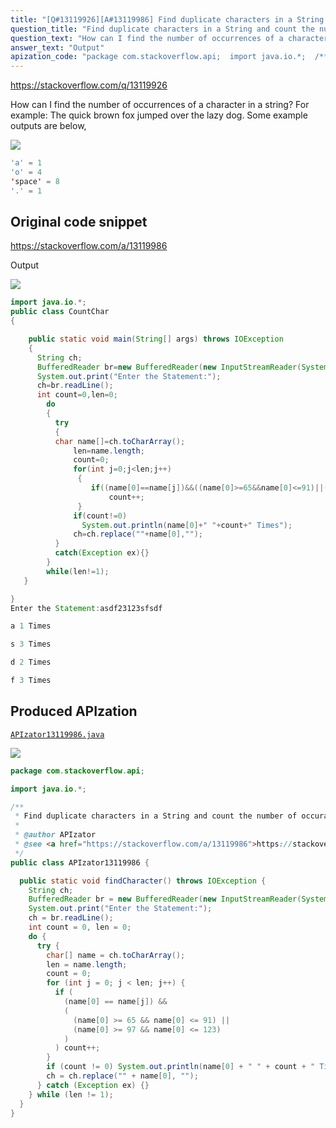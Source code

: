 ```yaml
---
title: "[Q#13119926][A#13119986] Find duplicate characters in a String and count the number of occurances using Java"
question_title: "Find duplicate characters in a String and count the number of occurances using Java"
question_text: "How can I find the number of occurrences of a character in a string? For example: The quick brown fox jumped over the lazy dog. Some example outputs are below,"
answer_text: "Output"
apization_code: "package com.stackoverflow.api;  import java.io.*;  /**  * Find duplicate characters in a String and count the number of occurances using Java  *  * @author APIzator  * @see <a href=\"https://stackoverflow.com/a/13119986\">https://stackoverflow.com/a/13119986</a>  */ public class APIzator13119986 {    public static void findCharacter() throws IOException {     String ch;     BufferedReader br = new BufferedReader(new InputStreamReader(System.in));     System.out.print(\"Enter the Statement:\");     ch = br.readLine();     int count = 0, len = 0;     do {       try {         char[] name = ch.toCharArray();         len = name.length;         count = 0;         for (int j = 0; j < len; j++) {           if (             (name[0] == name[j]) &&             (               (name[0] >= 65 && name[0] <= 91) ||               (name[0] >= 97 && name[0] <= 123)             )           ) count++;         }         if (count != 0) System.out.println(name[0] + \" \" + count + \" Times\");         ch = ch.replace(\"\" + name[0], \"\");       } catch (Exception ex) {}     } while (len != 1);   } }"
---
```


https://stackoverflow.com/q/13119926

How can I find the number of occurrences of a character in a string?
For example: The quick brown fox jumped over the lazy dog.
Some example outputs are below,


<div class="code-logo"><img src="/stackoverflow.png" /></div>

```java
'a' = 1
'o' = 4
'space' = 8
'.' = 1
```


## Original code snippet

https://stackoverflow.com/a/13119986

Output

<div class="code-logo"><img src="/stackoverflow.png" /></div>

```java
import java.io.*;
public class CountChar 
{

    public static void main(String[] args) throws IOException
    {
      String ch;
      BufferedReader br=new BufferedReader(new InputStreamReader(System.in));
      System.out.print("Enter the Statement:");
      ch=br.readLine();
      int count=0,len=0;
        do
        {  
          try
          {
          char name[]=ch.toCharArray();
              len=name.length;
              count=0;
              for(int j=0;j<len;j++)
               {
                  if((name[0]==name[j])&&((name[0]>=65&&name[0]<=91)||(name[0]>=97&&name[0]<=123))) 
                      count++;
               }
              if(count!=0)
                System.out.println(name[0]+" "+count+" Times");
              ch=ch.replace(""+name[0],"");          
          }
          catch(Exception ex){}
        }
        while(len!=1);
   }

}
Enter the Statement:asdf23123sfsdf

a 1 Times

s 3 Times

d 2 Times

f 3 Times
```

## Produced APIzation

[`APIzator13119986.java`](https://github.com/blind-papers/apization-temp-data/raw/main/search/APIzator13119986.java)

<div class="code-logo"><img src="/apizator.png" /></div>

```java
package com.stackoverflow.api;

import java.io.*;

/**
 * Find duplicate characters in a String and count the number of occurances using Java
 *
 * @author APIzator
 * @see <a href="https://stackoverflow.com/a/13119986">https://stackoverflow.com/a/13119986</a>
 */
public class APIzator13119986 {

  public static void findCharacter() throws IOException {
    String ch;
    BufferedReader br = new BufferedReader(new InputStreamReader(System.in));
    System.out.print("Enter the Statement:");
    ch = br.readLine();
    int count = 0, len = 0;
    do {
      try {
        char[] name = ch.toCharArray();
        len = name.length;
        count = 0;
        for (int j = 0; j < len; j++) {
          if (
            (name[0] == name[j]) &&
            (
              (name[0] >= 65 && name[0] <= 91) ||
              (name[0] >= 97 && name[0] <= 123)
            )
          ) count++;
        }
        if (count != 0) System.out.println(name[0] + " " + count + " Times");
        ch = ch.replace("" + name[0], "");
      } catch (Exception ex) {}
    } while (len != 1);
  }
}

```